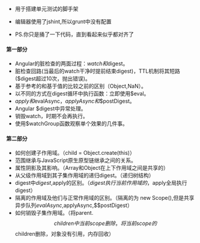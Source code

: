  - 用于搭建单元测试的脚手架

 - 编辑器使用了jshint,所以grunt中没有配置

 - PS.你只是捅了一下代码，直到看起来似乎都对齐了

 #### 第一部分

 - Angular的脏检查的两面过程：$watch和$digest。
 - 脏检查回路(当最后的watch干净时提前结束digest)，TTL机制将其短路($digest超过10次，抛出错误)。
 - 基于参考的和基于值的比较之前的区别（Object,NaN）。
 - 以不同的方式在digest循环中执行函数：立即使用$eval。
 - $apply和$evalAsync，$applyAsync和$$postDigest。
 - Angular $digest中异常处理。
 - 销毁watch，时期不会再执行。
 - 使用$watchGroup函数观察单个效果的几件事。

 #### 第二部分

 - 如何创建子作用域。（child = Object.create(this)）
 - 范围继承与JavaScript原生原型链继承之间的关系。
 - 属性阴影及其影响。（Array和Object在上下作用域之间是共享的）
 - 从父级作用域到其子集作用域的递归digest。（递归树结构）
 - digest中$digest,$apply的区别。（$digest执行当前作用域的，$apply全局执行digest）
 - 隔离的作用域及他们与正常作用域的区别。（隔离的为 new Scope(),但是共享异步队列$evalAsync,$applyAsync,$$postDigest）
 - 如何销毁子集作用域。（将parent.$$children中当前scope删除，将当前scope的$$children删除，对象没有引用，内存回收）